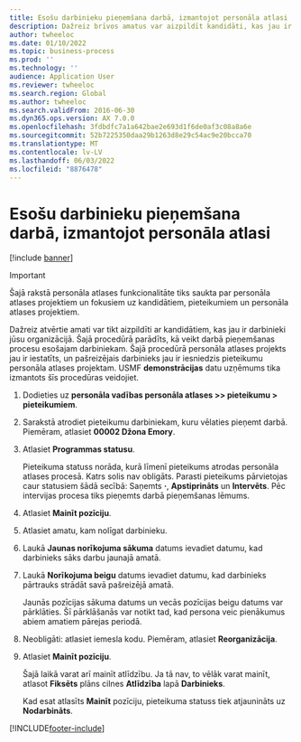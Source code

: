 ```yaml
---
title: Esošu darbinieku pieņemšana darbā, izmantojot personāla atlasi
description: Dažreiz brīvos amatus var aizpildīt kandidāti, kas jau ir jūsu organizācijas darbinieki.
author: twheeloc
ms.date: 01/10/2022
ms.topic: business-process
ms.prod: ''
ms.technology: ''
audience: Application User
ms.reviewer: twheeloc
ms.search.region: Global
ms.author: twheeloc
ms.search.validFrom: 2016-06-30
ms.dyn365.ops.version: AX 7.0.0
ms.openlocfilehash: 3fdbdfc7a1a642bae2e693d1f6de0af3c08a8a6e
ms.sourcegitcommit: 52b7225350daa29b1263d8e29c54ac9e20bcca70
ms.translationtype: MT
ms.contentlocale: lv-LV
ms.lasthandoff: 06/03/2022
ms.locfileid: "8876478"
---
```

# <a name="hire-existing-employees-through-recruitment"></a>Esošu darbinieku pieņemšana darbā, izmantojot personāla atlasi

[!include [banner](../../includes/banner.md)]

> [!IMPORTANT]
> Šajā rakstā personāla atlases funkcionalitāte tiks saukta par personāla atlases projektiem un fokusiem uz kandidātiem, pieteikumiem un personāla atlases projektiem.  


Dažreiz atvērtie amati var tikt aizpildīti ar kandidātiem, kas jau ir darbinieki jūsu organizācijā. Šajā procedūrā parādīts, kā veikt darbā pieņemšanas procesu esošajam darbiniekam. Šajā procedūrā personāla atlases projekts jau ir iestatīts, un pašreizējais darbinieks jau ir iesniedzis pieteikumu personāla atlases projektam. USMF **demonstrācijas** datu uzņēmums tika izmantots šīs procedūras veidojiet.

1. Dodieties uz **personāla vadības personāla atlases \>\> pieteikumu \> pieteikumiem**.
2. Sarakstā atrodiet pieteikumu darbiniekam, kuru vēlaties pieņemt darbā. Piemēram, atlasiet **00002 Džona Emory**.
3. Atlasiet **Programmas statusu**.

    Pieteikuma statuss norāda, kurā līmenī pieteikums atrodas personāla atlases procesā. Katrs solis nav obligāts. Parasti pieteikums pārvietojas caur statusiem šādā secībā: Saņemts **·**, **Apstiprināts** un **Intervēts**. Pēc intervijas procesa tiks pieņemts darbā pieņemšanas lēmums.

4. Atlasiet **Mainīt pozīciju**.
5. Atlasiet amatu, kam nolīgat darbinieku.
6. Laukā **Jaunas norīkojuma sākuma** datums ievadiet datumu, kad darbinieks sāks darbu jaunajā amatā.
7. Laukā **Norīkojuma beigu** datums ievadiet datumu, kad darbinieks pārtrauks strādāt savā pašreizējā amatā.

    Jaunās pozīcijas sākuma datums un vecās pozīcijas beigu datums var pārklāties. Šī pārklāšanās var notikt tad, kad persona veic pienākumus abiem amatiem pārejas periodā.

8. Neobligāti: atlasiet iemesla kodu. Piemēram, atlasiet **Reorganizācija**.
9. Atlasiet **Mainīt pozīciju**.

    Šajā laikā varat arī mainīt atlīdzību. Ja tā nav, to vēlāk varat mainīt, atlasot **Fiksēts** plāns cilnes **Atlīdzība** lapā **Darbinieks**.

    Kad esat atlasīts **Mainīt** pozīciju, pieteikuma statuss tiek atjaunināts uz **Nodarbināts**.

[!INCLUDE[footer-include](../../../../includes/footer-banner.md)]
